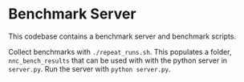 # Benchmark Server

This codebase contains a benchmark server and benchmark scripts.

Collect benchmarks with `./repeat_runs.sh`.
This populates a folder, `nnc_bench_results` that can be used with
with the python server in `server.py`.
Run the server with `python server.py`.
